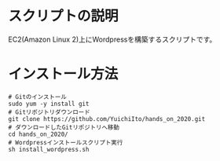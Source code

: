 # スクリプトの説明
EC2(Amazon Linux 2)上にWordpressを構築するスクリプトです。

# インストール方法
```Shell
# Gitのインストール
sudo yum -y install git
# Gitリポジトリダウンロード
git clone https://github.com/YuichiIto/hands_on_2020.git
# ダウンロードしたGitリポジトリへ移動
cd hands_on_2020/
# Wordpressインストールスクリプト実行
sh install_wordpress.sh
```
